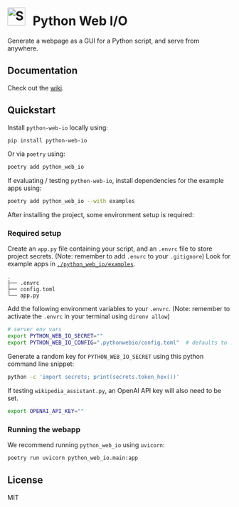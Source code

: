 # <img src="./.github/logo.png" style="width:40px;padding-right:10px;margin-bottom:-8px;" alt="Sticker of a cute yellow Python snake, representing the use of the Python programming language in this project."> Python Web I/O
 Generate a webpage as a GUI for a Python script, and serve from anywhere.

## Documentation
Check out the [wiki](https://github.com/Cutwell/python-web-io/wiki).

## Quickstart

Install `python-web-io` locally using:
```bash
pip install python-web-io
```

Or via `poetry` using:
```bash
poetry add python_web_io
```

If evaluating / testing `python-web-io`, install dependencies for the example apps using:
```bash
poetry add python_web_io --with examples
```

After installing the project, some environment setup is required:

### Required setup
Create an `app.py` file containing your script, and an `.envrc` file to store project secrets. (Note: remember to add `.envrc` to your `.gitignore`)
Look for example apps in [`./python_web_io/examples`](https://github.com/Cutwell/python-web-io/tree/main/python_web_io/examples).
```
.
├── .envrc
├── config.toml
└── app.py
```

Add the following environment variables to your `.envrc`. (Note: remember to activate the `.envrc` in your terminal using `direnv allow`)
```bash
# server env vars
export PYTHON_WEB_IO_SECRET=""
export PYTHON_WEB_IO_CONFIG=".pythonwebio/config.toml" 	# defaults to .pythonwebio/config.toml if not set
```

Generate a random key for `PYTHON_WEB_IO_SECRET` using this python command line snippet:
```bash
python -c 'import secrets; print(secrets.token_hex())'
```

If testing `wikipedia_assistant.py`, an OpenAI API key will also need to be set.
```bash
export OPENAI_API_KEY=""
```

### Running the webapp
We recommend running `python_web_io` using `uvicorn`:
```bash
poetry run uvicorn python_web_io.main:app
```

## License
MIT
